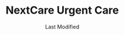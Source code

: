 ---
layout: location-page
date: Last Modified
description: "Local COVID-19 testing is available at NextCare Urgent Care in Nogales, Arizona, USA."
permalink: "locations/arizona/nogales/nextcare-urgent-care-5/"
tags:
  - locations
  - arizona
title: NextCare Urgent Care
uniqueName: nextcare-urgent-care-5
state: Arizona
stateAbbr: AZ
hood: "Nogales"
address: "298 W Mariposa Rd"
city: "Nogales"
zip: "85621"
zipsNearby: "85601 85602 85603 85609 85614 85622 85615 85616 85620 85621 85628 85648 85662 85624 85627 85629 85630 85633 85613 85635 85636 85650 85670 85671 85611 85637 85638 85639 85701 85702 85703 85704 85705 85706 85707 85708 85709 85710 85711 85712 85713 85714 85715 85716 85717 85718 85719 85720 85721 85722 85723 85724 85725 85726 85728 85730 85731 85732 85733 85734 85735 85736 85738 85743 85744 85745 85746 85747 85748 85749 85750 85751 85754 85756 85757 85775 85640 85645 85646 85641 85777" 
mapUrl: "http://maps.apple.com/?q=NextCare+Urgent+Care&address=298+W+Mariposa+Rd,Nogales,Arizona,85621"
locationType: Drive-thru
phone: "520-394-7388"
website: "https://nextcare.com/curbside/"
onlineBooking: true
closed: undefined
closedUpdate: May 18th, 2020
notes: "For individuals with symptoms."
days: M, Tu, W, Th
hours: 8AM-8PM
ctaMessage: Schedule a test
ctaUrl: "https://nextcare.com/curbside/"
---